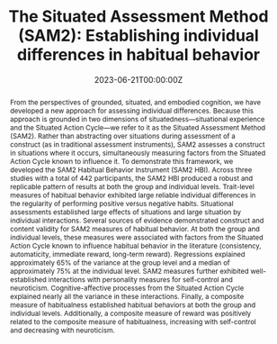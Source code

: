 ---
abstract: "From the perspectives of grounded, situated, and embodied cognition, we have developed a new approach for assessing individual differences. Because this approach is grounded in two dimensions of situatedness—situational experience and the Situated Action Cycle—we refer to it as the Situated Assessment Method (SAM2). Rather than abstracting over situations during assessment of a construct (as in traditional assessment instruments), SAM2 assesses a construct in situations where it occurs, simultaneously measuring factors from the Situated Action Cycle known to influence it. To demonstrate this framework, we developed the SAM2 Habitual Behavior Instrument (SAM2 HBI). Across three studies with a total of 442 participants, the SAM2 HBI produced a robust and replicable pattern of results at both the group and individual levels. Trait-level measures of habitual behavior exhibited large reliable individual differences in the regularity of performing positive versus negative habits. Situational assessments established large effects of situations and large situation by individual interactions. Several sources of evidence demonstrated construct and content validity for SAM2 measures of habitual behavior. At both the group and individual levels, these measures were associated with factors from the Situated Action Cycle known to influence habitual behavior in the literature (consistency, automaticity, immediate reward, long-term reward). Regressions explained approximately 65% of the variance at the group level and a median of approximately 75% at the individual level. SAM2 measures further exhibited well-established interactions with personality measures for self-control and neuroticism. Cognitive-affective processes from the Situated Action Cycle explained nearly all the variance in these interactions. Finally, a composite measure of habitualness established habitual behaviors at both the group and individual levels. Additionally, a composite measure of reward was positively related to the composite measure of habitualness, increasing with self-control and decreasing with neuroticism."
authors:
- Dutriaux, L.
- Clark, N. E.
- Papies, E. K.
- Scheepers, C.
- Barsalou, L. W.
date: "2023-06-21T00:00:00Z"
doi: "10.1371/journal.pone.0286954"
featured: true
image:
  caption: ""
  focal_point: ""
  preview_only: true
projects: []
publication: 'Cognitive Research: Principles and Implications'
publication_short: ""
publication_types:
- "2"
publishDate: "2023-06-22T00:00:00Z"
slides: ""
summary: ""
tags:
- Source Themes
title: "The Situated Assessment Method (SAM2): Establishing individual differences in habitual behavior"
url_code: ""
url_dataset: "https://osf.io/s34bj/"
url_pdf: https://journals.plos.org/plosone/article/file?id=10.1371/journal.pone.0286954&type=printable
url_poster: ""
url_project: ""
url_slides: ""
url_source: ""
url_video: ""
---